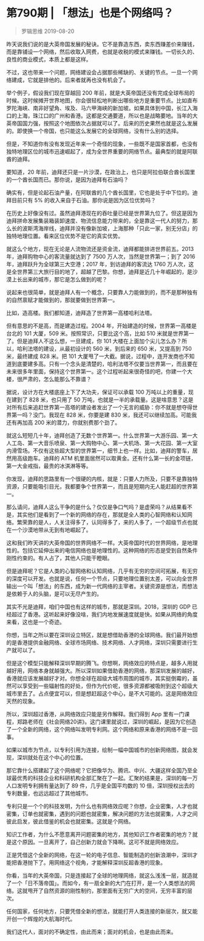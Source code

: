 # 第790期 | 「想法」也是个网络吗？
> 罗辑思维
2019-08-20

昨天说我们说的是大英帝国发展的秘诀。它不是靠造东西，卖东西赚差价来赚钱，而是靠铺设一个网络，然后收取入网费，也就是收税的模式来赚钱。一切长久的、良性的商业模式，本质上都是这样。

不过，这也带来一个问题，网络建设会占据那些稀缺的、关键的节点。一旦一个网络建成，它就是排他的。后来者就再也没有机会了。

举个例子，假设我们现在穿越回 200 年前，就是大英帝国还没有完成全球布局的时候。这时候摊开世界地图，你会很轻松地判断出哪些地方是重要节点。比如直布罗陀海峡、南非好望角、埃及、马六甲海峡的新加坡。如果具体到中国，长江入海口的上海，珠江口的广州和香港。这都是交通要道，所以也是战略要地。当年的大英帝国国力强，按照这个地图依次占据就可以了。后来的历史果然也就是这么发展的。即使换一个帝国，也只能这么发展它的全球网络，没有什么别的选择。

但是，不知道你有没有发现近年来一个奇怪的现象，一些既不是国家首都，也没有独特地理区位的城市迅速崛起了，成为全世界重要的网络节点。最典型的就是阿联酋的迪拜。

要知道，20 年前，迪拜还只是一片沙漠，在政治上，也只是阿拉伯联合酋长国里的一个酋长国而已。那你说，是因为迪拜有石油吗？

确实有，但是论起石油产量，在阿联酋的几个酋长国里，它也是处于中下位的。迪拜目前只有 5% 的收入来自于石油。那你说是因为区位优势吗？

在历史上好像没有过。虽然迪拜港现在的吞吐量已经是世界第九位了。但这是因为迪拜拼命发展集装箱装卸速度、物流信息能力带来的，全是靠这一代人的努力，那么长的波斯湾海岸线，迪拜并没有像新加坡，上海那种「只此一家，别无分店」的独特地理位置。看来区位优势不是它的真实优势。

就这么个地方，现在无论是人流物流还是资金流，迪拜都能排进世界前五。2013 年，迪拜购物中心的客流量就达到了 7500 万人次，当然是世界第一；到了 2016 年，迪拜跃升为全球第三大空港；2017 年，到访迪拜的客流达 1760 万人次，这是全世界第三大旅行目的地了，超越了巴黎。你想，迪拜是近几十年崛起的，是沙漠上长出来的城市，那它是怎么做到的呢？

说起来也很简单，就是迪拜人有一个概念，只要靠人力能做到的，而不是那种独有的自然禀赋才能做到的，那就要做到世界第一。

比如，造高楼。我们都知道，迪拜造了世界第一高楼哈利法塔。

但有意思的不是高，而是建造过程。2004 年，开始建造的时候，世界第一高楼是台北的 101 大厦，509 米。按照常识，只要比这个高，比如 510 米就是世界第一了。但是迪拜人不这么想，一旦建成，你 101 大楼在上面加个尖儿怎么办？所以，哈利法塔的建设，从最初设计的 560 米，到后来的 650 米，又提高到 750 米，最终建成 828 米。把 101 大厦甩了一大截。据说，过程中，连开发商也不知道到底要建多高。只有一个念头是清楚的，哈利法塔不仅要当世界第一，而且要在未来很多年里面，保持这个世界第一。这个过程听起来很奇怪的吧，你建一个大楼，很严肃的，怎么能那么不靠谱？

据说，设计方在大楼底座上下了大功夫，保证可以承载 100 万吨以上的重量，现在建到了 828 米，也只用了 50 万吨，也就是一半的承载量。这是啥意思？这是对所有后来追赶世界第一高塔的建设者发出了一个无言的威胁：你不就是想夺得世界第一吗？没门。我现在 828 米，你要是建 830 米，我还可以继续加高。可能我还有再加高 200 米的潜力，你就别费那个劲了。

就这么短短几十年，迪拜创造了无数个世界第一。什么世界第一大游乐园、第一大人工岛、第一大音乐喷泉、第一大购物中心、第一大机场、第一大花园、第一大室内滑雪场。不仅有这些超大型的世界第一，细节上也一样。比如，迪拜的警车，居然用高级跑车。迪拜的 ATM 机里面居然可以取黄金。还有什么第一长的金项链，第一大金戒指，最贵的冰淇淋等等。

你发现，迪拜的思路里有一个很硬的内核，就是：只要人力所及，只要不是靠独特资源，只要能吸引目光，我都要争个世界第一，而且是短期内无人能赶超的世界第一。

那么请问，迪拜人这么干争的是什么？仅仅是争口气吗？是虚荣吗？从结果看不是，其实他们是看到了一个新的网络的存在，那就是全人类的心智网络和认知网络。繁荣靠的是人，人关注得多了，认同得多了，来的人多了，一个超级节点也就在一个沙漠地带从无到有地崛起了。

这和我们昨天讲的大英帝国的世界网络不一样。大英帝国时代的世界网络，是地理性的。包括它延伸出来的电信网络也是地理性的。这种网络的形态是受到自然条件刚性约束的。有人占了，其他人只能干瞪眼。

但是迪拜呢？它是人类的心智网络和认知网络，几乎有无穷的空间可拓展，有无穷的深度可以开发。也就是说，任何一个节点，只要地理位置别太差，可以向全世界输出一个叫「想法」的东西，成为新一代网络的主宰者。关键资源是想法，而想法是依赖于人的头脑，是可以无尽产生的。

其实不光是迪拜，咱们中国也有这样的城市，那就是深圳。2018，深圳的 GDP 已经超过了香港。这听起来好像没啥，我们内地发展速度就是快。如果从网络的角度来看，这也是一个奇迹。

你想，当年之所以要在深圳设立特区，就是想借助香港的全球网络。我们最开始想的是香港提供金融网络、全球市场网络、技术网络、人才网络，深圳只需要进行生产就可以了。

但是这个模型只能解释深圳早期的腾飞。你想啊，网络效应的特点是，越多人用就越好用，网络本身就越强大。所以深圳如果借助香港的网络，那深圳发展的越好，香港就应该发展越好才对。你想全球在超级大城市周围的城市，其实挺倒霉的，虽然可以享受到一些辐射性的好处，但作为代价呢，很多资源都被吸附到这个超级大城市里去了。占点便宜可以，但是想赶超这个中心，是不大可能的。这是网络效应天然的现象。

所以，深圳超过香港，从网络效应只能是另作解释。我们得到 App 里有一门课程，郑路老师在《社会网络20讲》。这门课里就说过，深圳的崛起，是因为它创造了一个全新的网络，这个网络叫发明专利网。这个网络和原来香港的网络不是一回事。

如果以城市为节点，以专利引用为连接，绘制一幅中国城市的创新网络图，就会发现，深圳就处在这个中心的位置。

那它靠什么搭建起了这个网络呢？它把像华为、腾讯、中兴、大疆这样全国乃至全球最优秀的科技企业和科研机构全部汇聚在了一起。汇聚的结果是，深圳的每一万人口发明专利拥有量达到了 89 件，几乎是全国平均数的 10 倍，深圳授权出去的专利数量，也远远超过了其他城市。

专利只是一个个的科技发明，为什么也有网络效应呢？你想，企业密集，人才也就密集，订单也就密集，遇到的问题也就密集，解决问题的方法也就密集，人才之间彼此启发，彼此借鉴的机会也就密集。这就是个网络。

知识工作者，为什么不愿意离开问题密集的地方，其他知识工作者密集的地方？就是这个原因。一旦离开了，自己创新力就会下降啊。这可不就是网络效应。

正是凭借这个全新的网络，在这一轮的电子信息、智能制造的创新浪潮中，深圳才能把香港抛下了。用网络这个视角，才能解释深圳反超香港的现象。

你看，当年的大英帝国，只是连接起了全球的地理网络，就这么浅浅一层，就造就了一个「日不落帝国」。而如今，有一扇全新的大门在打开，是一个人类想法的网络。这就甩开了自然资源的刚性制约，那里面有无穷广大的空间，无穷丰富的层次。

任何国家，任何地方，只要凭借全新的想法，就能打开人类连接的新层次，就又能开创一个辉煌的大航海时代。

我们这代人，面对的不确定性，由此而来；面对的机会，也是由此而来。


